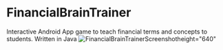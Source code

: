 # FinancialBrainTrainer
Interactive Android App game to teach financial terms and concepts to students. Written in Java
![FinancialBrainTrainerScreenshot](https://user-images.githubusercontent.com/46072951/160726315-76be4a99-ee06-4d2c-9974-5372658e4166.png)height="640"
